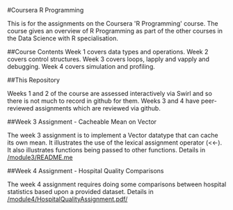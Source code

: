 #Coursera R Programming

This is for the assignments on the Coursera 'R Programming' course. The course gives an overview of R Programming as part of the other courses in the Data Science with R specialisation.

##Course Contents
Week 1 covers data types and operations. 
Week 2 covers control structures.
Week 3 covers loops, lapply and vapply and debugging.
Week 4 covers simulation and profiling.

##This Repository

Weeks 1 and 2 of the course are assessed interactively via Swirl and so there is not much to record in github for them. Weeks 3 and 4 have peer-reviewed assignments which are reviewed via github.

##Week 3 Assignment - Cacheable Mean on Vector

The week 3 assignment is to implement a Vector datatype that can cache its own mean. It illustrates the use of the lexical assignment operator (<<-). It also illustrates functions being passed to other functions. Details in [/module3/README.me](/module3/README.me)

##Week 4 Assignment - Hospital Quality Comparisons

The week 4 assignment requires doing some comparisons between hospital statistics based upon a provided dataset. Details in [/module4/HospitalQualityAssignment.pdf/](/module4/HospitalQualityAssignment.pdf)